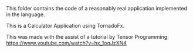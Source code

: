 This folder contains the code of a reasonably real application 
implemented in the language.

This is a Calculator Application using TornadoFx. 

This was made with the assist of a tutorial by Tensor Programming:
https://www.youtube.com/watch?v=hx_1oqJzXN4

